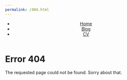 ```yaml
---
permalink: /404.html
---
```

<header>
    <nav>
        <ul>
            <li><a href="/">Home</a></li>
            <li><a href="/blog.html">Blog</a></li>
            <li><a href="/assets/Seyone_CV_Dec_2022.pdf">CV</a></li>
        </ul>
    </nav>
</header>

# Error 404

The requested page could not be found. Sorry about that.
